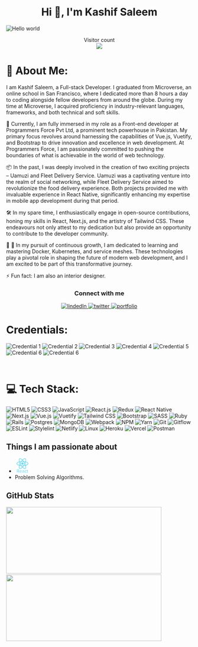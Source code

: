 
<h1 align="center">Hi 👋, I'm Kashif Saleem</h1>


<img src="https://raw.githubusercontent.com/sagar-viradiya/sagar-viradiya/master/resources/banner.png" alt="Hello world">

<p align="center"> 
  Visitor count<br>
  <img src="https://profile-counter.glitch.me/Kashif-Saleem-Ghuman/count.svg" />
</p>

# 💫 About Me:

I am Kashif Saleem, a Full-stack Developer. I graduated from Microverse, an online school in San Francisco, where I dedicated more than 8 hours a day to coding alongside fellow developers from around the globe. During my time at Microverse, I acquired proficiency in industry-relevant languages, frameworks, and both technical and soft skills.

🚀 Currently, I am fully immersed in my role as a Front-end developer at Programmers Force Pvt Ltd, a prominent tech powerhouse in Pakistan. My primary focus revolves around harnessing the capabilities of Vue.js, Vuetify, and Bootstrap to drive innovation and excellence in web development. At Programmers Force, I am passionately committed to pushing the boundaries of what is achievable in the world of web technology.

📦 In the past, I was deeply involved in the creation of two exciting projects – Uamuzi and Fleet Delivery Service. Uamuzi was a captivating venture into the realm of social networking, while Fleet Delivery Service aimed to revolutionize the food delivery experience. Both projects provided me with invaluable experience in React Native, significantly enhancing my expertise in mobile app development during that period.

🛠️ In my spare time, I enthusiastically engage in open-source contributions, honing my skills in React, Next.js, and the artistry of Tailwind CSS. These endeavours not only attest to my dedication but also provide an opportunity to contribute to the developer community.

🌱 🌱 In my pursuit of continuous growth, I am dedicated to learning and mastering Docker, Kubernetes, and service meshes. These technologies play a pivotal role in shaping the future of modern web development, and I am excited to be part of this transformative journey.

⚡ Fun fact: I am also an interior designer.

<h3 align="center">Connect with me</h3>

<div align="center" style="margin-top:10px">
  <div>
    <a  href="https://www.linkedin.com/in/kashifsaleemghuman/" target="_blank">
      <img src="https://img.shields.io/badge/Linked%20In-0A66C2.svg?style=for-the-badge&logo=linkedin&logoColor=white" alt="lindedIn"/>
    </a>
    <a href="https://twitter.com/Kashif14Saleem" target="_blank">
      <img src="https://img.shields.io/badge/Twitter-1DA1F2.svg?style=for-the-badge&logo=twitter&logoColor=white" alt="twitter"/>
    </a>
    <a href="https://portfolio-kashif-saleem.vercel.app/" target="_blank">
  <img src="https://img.shields.io/badge/Portfolio-0A66C2.svg?style=for-the-badge&logoColor=white" alt="portfolio"/>
</a>
  </div>
  </div>
  
 
  
  

# Credentials:
<p align="left">
    <img src="https://api.accredible.com/v1/frontend/credential_website_embed_image/badge/59015476" alt="Credential 1" width="150"/>
    <img src="https://api.accredible.com/v1/frontend/credential_website_embed_image/badge/65926210" alt="Credential 2" width="150"/>
    <img src="https://api.accredible.com/v1/frontend/credential_website_embed_image/badge/67898482" alt="Credential 3" width="150"/>
    <img src="https://api.accredible.com/v1/frontend/credential_website_embed_image/badge/70557231" alt="Credential 4" width="150"/>
    <img src="https://api.accredible.com/v1/frontend/credential_website_embed_image/badge/72809591" alt="Credential 5" width="150"/>
    <img src="https://api.accredible.com/v1/frontend/credential_website_embed_image/badge/74008916" alt="Credential 6" width="150"/>
    <img src="https://api.accredible.com/v1/frontend/credential_website_embed_image/badge/75355995" alt="Credential 6" width="150"/>
  
</p>
<br/>

# 💻 Tech Stack:
![HTML5](https://img.shields.io/badge/html5-%23E34F26.svg?style=for-the-badge&logo=html5&logoColor=white) ![CSS3](https://img.shields.io/badge/css3-%231572B6.svg?style=for-the-badge&logo=css3&logoColor=white) ![JavaScript](https://img.shields.io/badge/javascript-%23323330.svg?style=for-the-badge&logo=javascript&logoColor=%23F7DF1E) ![React.js](https://img.shields.io/badge/react-%2361DAFB.svg?style=for-the-badge&logo=react&logoColor=white) ![Redux](https://img.shields.io/badge/redux-%23593d88.svg?style=for-the-badge&logo=redux&logoColor=white) ![React Native](https://img.shields.io/badge/react_native-%2361DAFB.svg?style=for-the-badge&logo=react&logoColor=white) ![Next.js](https://img.shields.io/badge/next.js-%23000000.svg?style=for-the-badge&logo=next.js&logoColor=white) ![Vue.js](https://img.shields.io/badge/vue.js-%2335495e.svg?style=for-the-badge&logo=vue.js&logoColor=%234FC08D) ![Vuetify](https://img.shields.io/badge/vuetify-%231867C0.svg?style=for-the-badge&logo=vuetify&logoColor=white)
 ![Tailwind CSS](https://img.shields.io/badge/tailwindcss-%2338B2AC.svg?style=for-the-badge&logo=tailwind-css&logoColor=white) ![Bootstrap](https://img.shields.io/badge/bootstrap-%23563D7C.svg?style=for-the-badge&logo=bootstrap&logoColor=white) ![SASS](https://img.shields.io/badge/SASS-hotpink.svg?style=for-the-badge&logo=SASS&logoColor=white) ![Ruby](https://img.shields.io/badge/ruby-%23CC342D.svg?style=for-the-badge&logo=ruby&logoColor=white) ![Rails](https://img.shields.io/badge/rails-%23CC0000.svg?style=for-the-badge&logo=ruby-on-rails&logoColor=white) ![Postgres](https://img.shields.io/badge/postgres-%23316192.svg?style=for-the-badge&logo=postgresql&logoColor=white) ![MongoDB](https://img.shields.io/badge/MongoDB-%234ea94b.svg?style=for-the-badge&logo=mongodb&logoColor=white) ![Webpack](https://img.shields.io/badge/webpack-%238DD6F9.svg?style=for-the-badge&logo=webpack&logoColor=black) ![NPM](https://img.shields.io/badge/NPM-%23000000.svg?style=for-the-badge&logo=npm&logoColor=white) ![Yarn](https://img.shields.io/badge/yarn-%232187B6.svg?style=for-the-badge&logo=yarn&logoColor=white) ![Git](https://img.shields.io/badge/git-%23F05032.svg?style=for-the-badge&logo=git&logoColor=white) ![Gitflow](https://img.shields.io/badge/gitflow-%23F05032.svg?style=for-the-badge&logo=git&logoColor=white) ![ESLint](https://img.shields.io/badge/ESLint-4B3263?style=for-the-badge&logo=eslint&logoColor=white) ![Stylelint](https://img.shields.io/badge/stylelint-%23D4637A.svg?style=for-the-badge&logo=stylelint&logoColor=white) ![Netlify](https://img.shields.io/badge/netlify-%23000000.svg?style=for-the-badge&logo=netlify&logoColor=#00C7B7) ![Linux](https://img.shields.io/badge/Linux-FCC624?style=for-the-badge&logo=linux&logoColor=black) ![Heroku](https://img.shields.io/badge/heroku-%23430098.svg?style=for-the-badge&logo=heroku&logoColor=white) ![Vercel](https://img.shields.io/badge/vercel-%23000000.svg?style=for-the-badge&logo=vercel&logoColor=white) ![Postman](https://img.shields.io/badge/Postman-FF6C37?style=for-the-badge&logo=postman&logoColor=white)

## Things I am passionate about

- <img src="https://raw.githubusercontent.com/devicons/devicon/master/icons/react/react-original-wordmark.svg" alt="react" width="40" height="40"/>
- Problem Solving Algorithms.
<h2 align ="left">GitHub Stats</h2>
<div>
  <img height="180" width="420" src="https://github-readme-stats.vercel.app/api/top-langs/?username=Kashif-Saleem-Ghuman&show_icons=true&theme=nightowl&layout=compact"/>
  <img height="180" width="420" src="https://github-readme-stats-eight-theta.vercel.app/api?username=Kashif-Saleem-Ghuman&show_icons=true&theme=nightowl&count_private=true"/>
</div>



<!-- ## Get in touch :coffee:

- Your future buddy to discuss web development and tech in general on [Twitter](https://twitter.com/Kashif14Saleem).
- Your future employee on [LinkedIn](https://www.linkedin.com/in/kashif-saleem-45ba95215/)
- And of course GitHub you're already on (Recursion).
 -->


